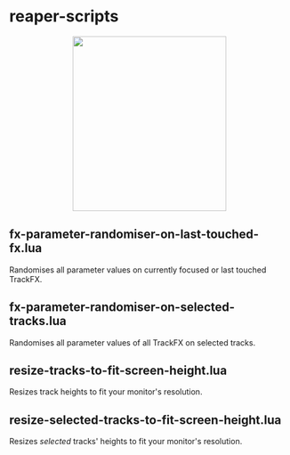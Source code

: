 # reaper-scripts

<p align="center">
  <img width="276" height="314" src="https://www.reaper.fm/v5img/logo.jpg"> 
</p>

## fx-parameter-randomiser-on-last-touched-fx.lua

Randomises all parameter values on currently focused or last touched TrackFX.


## fx-parameter-randomiser-on-selected-tracks.lua

Randomises all parameter values of all TrackFX on selected tracks.

## resize-tracks-to-fit-screen-height.lua

Resizes track heights to fit your monitor's resolution.

## resize-selected-tracks-to-fit-screen-height.lua

Resizes *selected* tracks' heights to fit your monitor's resolution.
